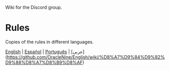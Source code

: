 Wiki for the Discord group.

# Rules
Copies of the rules in different languages.

[English](https://github.com/OracleNine/English/wiki/Rules) | [Español](https://github.com/OracleNine/English/wiki/Reglas) | [Português](https://github.com/OracleNine/English/wiki/Regras) | [عربى] (https://github.com/OracleNine/English/wiki/%D8%A7%D9%84%D9%82%D9%88%D8%A7%D8%B9%D8%AF)

